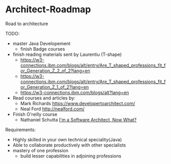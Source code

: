 # Architect-Roadmap
Road to architecture

TODO: 
- master Java Developement
   - finish Badge courses
- finish reading materials sent by Laurentiu (T-shape)
   - https://w3-connections.ibm.com/blogs/alt/entry/Are_T_shaped_professions_fit_for_Generation_Z_2_of_2?lang=en
   - https://w3-connections.ibm.com/blogs/alt/entry/Are_T_shaped_professions_fit_for_Generation_Z_1_of_2?lang=en
   - https://w3-connections.ibm.com/blogs/alt?lang=en
- Read courses and articles by:
   - Mark Richards https://www.developertoarchitect.com/
   - Neal Ford http://nealford.com/
- Finish O'reilly course 
    - Nathaniel Schutta [I'm a Software Architect, Now What?](https://learning.oreilly.com/library/view/im-a-software/9781491935842/) 
    
Requirements: 
- Highly skilled in your own technical speciality(Java)
- Able to collaborate productively with other specialists
- mastery of one profession
   - build lesser capabilities in adjoining professions
